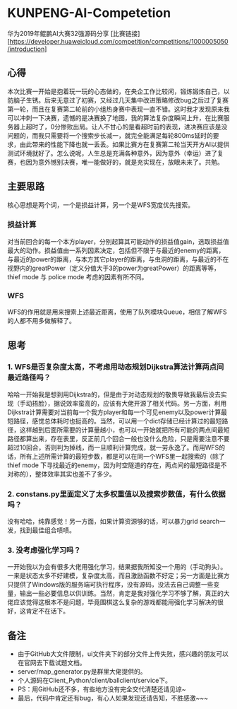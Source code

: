 # KUNPENG-AI-Competetion
华为2019年鲲鹏AI大赛32强源码分享
[比赛链接][https://developer.huaweicloud.com/competition/competitions/1000005050/introduction]
## 心得
本次比赛一开始是抱着玩一玩的心态做的，在央企工作比较闲，锻炼锻炼自己，以防脑子生锈。后来无意过了初赛，又经过几天集中改进策略修改bug之后过了复赛第一轮，而且在复赛第二轮前的小组热身赛中表现一直不错。这时我才发现原来我可以冲刺一下决赛，遗憾的是决赛换了地图，我的算法复杂度瞬间上升，在比赛服务器上超时了，0分惨败出局。让人不甘心的是看超时前的表现，进决赛应该是没问题的，而我只需要将一个搜索步长减一，就完全能满足每轮800ms延时的要求，由此带来的性能下降也就一丢丢。如果比赛方在复赛第二轮当天开方AI以提供测试环境就好了。怎么说呢，人生总是充满各种意外，因为意外（幸运）进了复赛，也因为意外憾别决赛，唯一能做好的，就是充实现在，放眼未来了。共勉。
## 主要思路
核心思想是两个词，一个是损益计算，另一个是WFS宽度优先搜索。
### 损益计算
对当前回合的每一个本方player，分别起算其可能动作的损益值gain，选取损益值最大的动作。损益值由一系列因素决定，包括但不限于与最近的enemy的距离，与最近的power的距离，与本方其它player的距离，与虫洞的距离，与最近的不在视野内的greatPower（定义分值大于3的power为greatPower）的距离等等，thief mode 与 police mode 考虑的因素有所不同。
### WFS
WFS的作用就是用来搜索上述最近距离，使用了队列模块Queue，相信了解WFS的人都不用多做解释了。

## 思考
### 1. WFS是否复杂度太高，不考虑用动态规划Dijkstra算法计算两点间最近路径吗？
哈哈一开始我是想到用Dijkstra的，但是由于对动态规划的敬畏导致我最后没去实现（手动捂脸），据说效率蛮高的，应该有大佬开源了相关代码。另一方面，利用Dijkstra计算需要对当前每一个我方player和每一个可见enemy以及power计算最短路径，感觉总体耗时也挺高的。当然，可以用一个dict存储已经计算过的最短路径，这样越到后面所需要的计算量越小，也可以一开始就把所有可能的两点间最短路径都算出来，存在表里，反正前几个回合一般也没什么危险，只是需要注意不要超过10回合，否则判为掉线，而一旦顺利计算完成，就一劳永逸了。而用WFS的话，所有上述所需计算的最短步数，都是可以在同一个WFS里一起搜索的（除了thief mode 下寻找最近的enemy，因为时空隧道的存在，两点间的最短路径是不对称的），整体效率其实也差不了多少。
### 2. constans.py里面定义了太多权重值以及搜索步数值，有什么依据吗？
没有哈哈，纯靠感觉！另一方面，如果计算资源够的话，可以暴力grid search一发，找到最佳组合啧啧。
### 3. 没考虑强化学习吗？
一开始我以为会有很多大佬用强化学习，结果据我所知没一个用的（手动狗头）。一来是状态太多不好建模，复杂度太高，而且激励函数不好定；另一方面是比赛方只提供了Windows版的服务端可执行程序，没有源码，没法去自己调整一些变量，输出一些必要信息以供训练。当然，肯定是我对强化学习不够了解，真正的大佬应该觉得这根本不是问题，毕竟围棋这么复杂的游戏都能用强化学习解决的很好，这肯定不在话下。

## 备注
* 由于GitHub大文件限制，ui文件夹下的部分文件上传失败，感兴趣的朋友可以在官网去下载试题文档。
* server/map_generator.py是群里大佬提供的。
* 个人源码在Client_Python/client/ballclient/service下。
* PS：用GitHub还不多，有些地方没有完全交代清楚还请见谅~
* 最后，代码中肯定还有bug，有心人如果发现还请告知，不胜感激~~~
